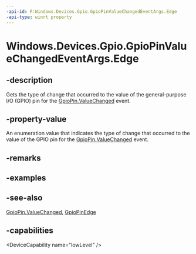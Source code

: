 ```yaml
---
-api-id: P:Windows.Devices.Gpio.GpioPinValueChangedEventArgs.Edge
-api-type: winrt property
---
```


<!-- Property syntax
public Windows.Devices.Gpio.GpioPinEdge Edge { get; }
-->

# Windows.Devices.Gpio.GpioPinValueChangedEventArgs.Edge

## -description
Gets the type of change that occurred to the value of the general-purpose I/O (GPIO) pin for the [GpioPin.ValueChanged](gpiopin_valuechanged.md) event.

## -property-value
An enumeration value that indicates the type of change that occurred to the value of the GPIO pin for the [GpioPin.ValueChanged](gpiopin_valuechanged.md) event.

## -remarks

## -examples

## -see-also
[GpioPin.ValueChanged](gpiopin_valuechanged.md), [GpioPinEdge](gpiopinedge.md)

## -capabilities
&lt;DeviceCapability name="lowLevel" /&gt;
